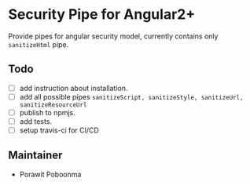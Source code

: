 Security Pipe for Angular2+
===========================

Provide pipes for angular security model, currently contains only `sanitizeHtml` pipe.

Todo
----

- [ ] add instruction about installation.
- [ ] add all possible pipes `sanitizeScript, sanitizeStyle, sanitizeUrl, sanitizeResourceUrl`
- [ ] publish to npmjs.
- [ ] add tests.
- [ ] setup travis-ci for CI/CD

Maintainer
----------

- Porawit Poboonma
